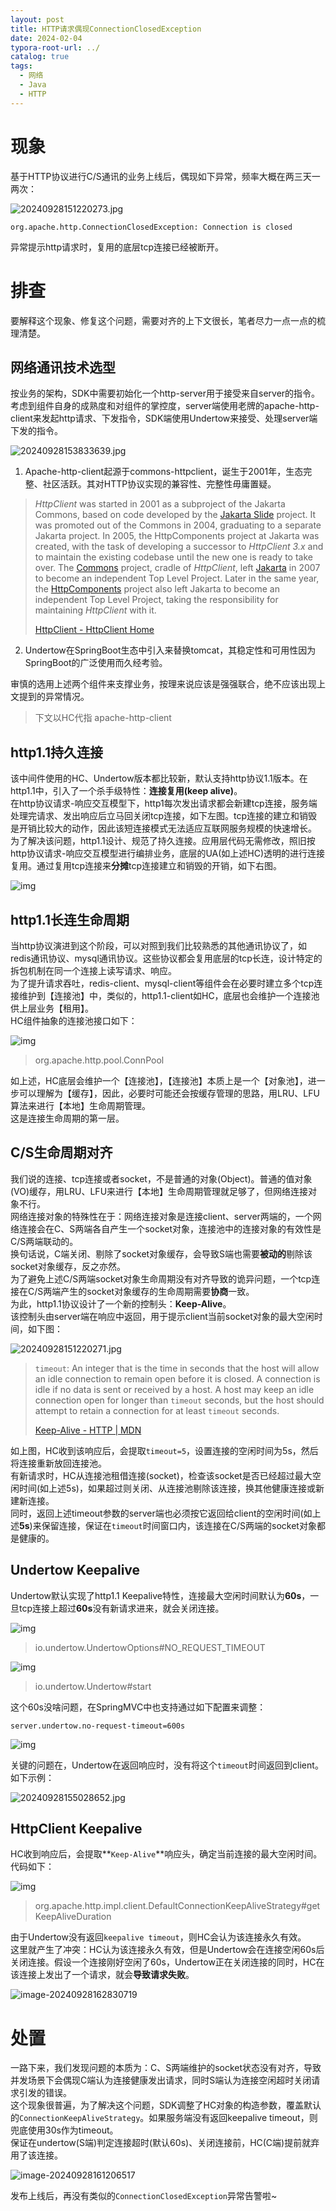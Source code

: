 ```yaml
---
layout: post
title: HTTP请求偶现ConnectionClosedException
date: 2024-02-04
typora-root-url: ../
catalog: true
tags:
  - 网络
  - Java
  - HTTP
---
```


# 现象
基于HTTP协议进行C/S通讯的业务上线后，偶现如下异常，频率大概在两三天一两次：

![20240928151220273.jpg](/img/2024-02-04-HTTP请求偶现ConnectionClosedException/20240928151220273.jpg)

```Properties
org.apache.http.ConnectionClosedException: Connection is closed
```

异常提示http请求时，复用的底层tcp连接已经被断开。

# 排查
要解释这个现象、修复这个问题，需要对齐的上下文很长，笔者尽力一点一点的梳理清楚。
## 网络通讯技术选型
按业务的架构，SDK中需要初始化一个http-server用于接受来自server的指令。  
考虑到组件自身的成熟度和对组件的掌控度，server端使用老牌的apache-http-client来发起http请求、下发指令，SDK端使用Undertow来接受、处理server端下发的指令。

![20240928153833639.jpg](/img/2024-02-04-HTTP请求偶现ConnectionClosedException/20240928153833639.jpg)

1. Apache-http-client起源于commons-httpclient，诞生于2001年，生态完整、社区活跃。其对HTTP协议实现的兼容性、完整性毋庸置疑。

> *HttpClient* was started in 2001 as a subproject of the Jakarta Commons, based on code developed by the [Jakarta Slide](http://jakarta.apache.org/slide/) project. 
> It was promoted out of the Commons in 2004, graduating to a separate Jakarta project.
> In 2005, the HttpComponents project at Jakarta was created, with the task of developing a successor to *HttpClient 3.x* and to maintain the existing codebase until the new one is ready to take over.
> The [Commons](http://commons.apache.org/) project, cradle of *HttpClient*, left [Jakarta](http://jakarta.apache.org/) in 2007 to become an independent Top Level Project. 
> Later in the same year, the [HttpComponents](http://httpcomponents.apache.org/) project also left Jakarta to become an independent Top Level Project, taking the responsibility for maintaining *HttpClient* with it.
> 
> 
> [HttpClient - HttpClient Home](https://hc.apache.org/httpclient-legacy/index.html)

2. Undertow在SpringBoot生态中引入来替换tomcat，其稳定性和可用性因为SpringBoot的广泛使用而久经考验。

审慎的选用上述两个组件来支撑业务，按理来说应该是强强联合，绝不应该出现上文提到的异常情况。

> 下文以HC代指 apache-http-client

## http1.1持久连接
该中间件使用的HC、Undertow版本都比较新，默认支持http协议1.1版本。在http1.1中，引入了一个杀手级特性：**连接复用(keep alive)**。  
在http协议请求-响应交互模型下，http1每次发出请求都会新建tcp连接，服务端处理完请求、发出响应后立马回关闭tcp连接，如下左图。tcp连接的建立和销毁是开销比较大的动作，因此该短连接模式无法适应互联网服务规模的快速增长。  
为了解决该问题，http1.1设计、规范了持久连接。应用层代码无需修改，照旧按http协议请求-响应交互模型进行编排业务，底层的UA(如上述HC)透明的进行连接复用。通过复用tcp连接来**分摊**tcp连接建立和销毁的开销，如下右图。

![img](/img/2024-02-04-HTTP请求偶现ConnectionClosedException/20240928151220346.jpg)

## http1.1长连生命周期
当http协议演进到这个阶段，可以对照到我们比较熟悉的其他通讯协议了，如redis通讯协议、mysql通讯协议。这些协议都会复用底层的tcp长连，设计特定的拆包机制在同一个连接上读写请求、响应。  
为了提升请求吞吐，redis-client、mysql-client等组件会在必要时建立多个tcp连接维护到【连接池】中，类似的，http1.1-client如HC，底层也会维护一个连接池供上层业务【租用】。  
HC组件抽象的连接池接口如下：

![img](/img/2024-02-04-HTTP请求偶现ConnectionClosedException/20240928151220390.jpg)

> org.apache.http.pool.ConnPool

如上述，HC底层会维护一个【连接池】，【连接池】本质上是一个【对象池】，进一步可以理解为【缓存】，因此，必要时可能还会按缓存管理的思路，用LRU、LFU算法来进行【本地】生命周期管理。  
这是连接生命周期的第一层。
## C/S生命周期对齐
我们说的连接、tcp连接或者socket，不是普通的对象(Object)。普通的值对象(VO)缓存，用LRU、LFU来进行【本地】生命周期管理就足够了，但网络连接对象不行。  
网络连接对象的特殊性在于：网络连接对象是连接client、server两端的，一个网络连接会在C、S两端各自产生一个socket对象，连接池中的连接对象的有效性是C/S两端联动的。  
换句话说，C端关闭、剔除了socket对象缓存，会导致S端也需要**被动的**剔除该socket对象缓存，反之亦然。  
为了避免上述C/S两端socket对象生命周期没有对齐导致的诡异问题，一个tcp连接在C/S两端产生的socket对象缓存的生命周期需要**协商**一致。   
为此，http1.1协议设计了一个新的控制头：**Keep-Alive**。   
该控制头由server端在响应中返回，用于提示client当前socket对象的最大空闲时间，如下图：

![20240928151220271.jpg](/img/2024-02-04-HTTP请求偶现ConnectionClosedException/20240928151220271.jpg)

> `timeout`: An integer that is the time in seconds that the host will allow an idle connection to remain open before it is closed. A connection is idle if no data is sent or received by a host. A host may keep an idle connection open for longer than `timeout` seconds, but the host should attempt to retain a connection for at least `timeout` seconds.
>
> [Keep-Alive - HTTP | MDN](https://developer.mozilla.org/en-US/docs/Web/HTTP/Headers/Keep-Alive)

如上图，HC收到该响应后，会提取`timeout=5`，设置连接的空闲时间为5s，然后将连接重新放回连接池。   
有新请求时，HC从连接池租借连接(socket)，检查该socket是否已经超过最大空闲时间(如上述5s)，如果超过则关闭、从连接池剔除该连接，换其他健康连接或新建新连接。  
同时，返回上述timeout参数的server端也必须按它返回给client的空闲时间(如上述**5s**)来保留连接，保证在`timeout`时间窗口内，该连接在C/S两端的socket对象都是健康的。  

## Undertow Keepalive
Undertow默认实现了http1.1 Keepalive特性，连接最大空闲时间默认为**60s**，一旦tcp连接上超过**60s**没有新请求进来，就会关闭连接。

![img](/img/2024-02-04-HTTP请求偶现ConnectionClosedException/20240928151220328.jpg)

> io.undertow.UndertowOptions#NO_REQUEST_TIMEOUT

![img](/img/2024-02-04-HTTP请求偶现ConnectionClosedException/20240928151220465.jpg)

> io.undertow.Undertow#start

这个60s没啥问题，在SpringMVC中也支持通过如下配置来调整：

```Properties
server.undertow.no-request-timeout=600s
```

![img](/img/2024-02-04-HTTP请求偶现ConnectionClosedException/20240928151220385.jpg)

关键的问题在，Undertow在返回响应时，没有将这个`timeout`时间返回到client。如下示例：

![20240928155028652.jpg](/img/2024-02-04-HTTP请求偶现ConnectionClosedException/20240928155028652.jpg)

## HttpClient Keepalive

HC收到响应后，会提取**`Keep-Alive`**响应头，确定当前连接的最大空闲时间。代码如下：

![img](/img/2024-02-04-HTTP请求偶现ConnectionClosedException/20240928151220527.jpg)

> org.apache.http.impl.client.DefaultConnectionKeepAliveStrategy#getKeepAliveDuration

由于Undertow没有返回`keepalive timeout`，则HC会认为该连接永久有效。  
这里就产生了冲突：HC认为该连接永久有效，但是Undertow会在连接空闲60s后关闭连接。假设一个连接刚好空闲了60s，Undertow正在关闭连接的同时，HC在该连接上发出了一个请求，就会**导致请求失败**。

![image-20240928162830719](/img/2024-02-04-HTTP请求偶现ConnectionClosedException/20240928161206518.jpg)

# 处置
一路下来，我们发现问题的本质为：C、S两端维护的socket状态没有对齐，导致并发场景下会偶现C端认为连接健康发出请求，同时S端认为连接空闲超时关闭请求引发的错误。  
这个现象很普遍，为了解决这个问题，SDK调整了HC对象的构造参数，覆盖默认的`ConnectionKeepAliveStrategy`。如果服务端没有返回keepalive timeout，则兜底使用30s作为timeout。  
保证在undertow(S端)判定连接超时(默认60s)、关闭连接前，HC(C端)提前就弃用了该连接。

![image-20240928161206517](/img/2024-02-04-HTTP请求偶现ConnectionClosedException/20240928161206517.jpg)

发布上线后，再没有类似的`ConnectionClosedException`异常告警啦~
